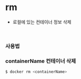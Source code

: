 # rm
- 로컬에 있는 컨테이너 정보 삭제

<br>

### 사용법
### containerName 컨테이너 삭제
```bash
$ docker rm <containerName>
```